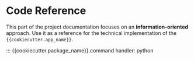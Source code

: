 
# Code Reference

This part of the project documentation focuses on
an **information-oriented** approach. Use it as a
reference for the technical implementation of the
`{{cookiecutter.app_name}}`.


::: {{cookiecutter.package_name}}.command
    handler: python
